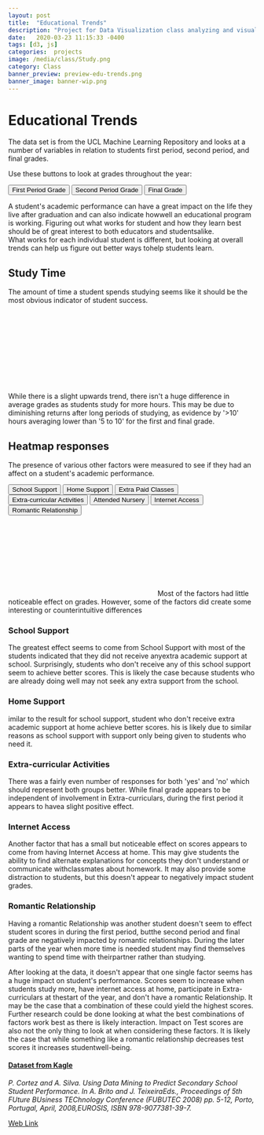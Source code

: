 ```yaml
---
layout: post
title:  "Educational Trends"
description: "Project for Data Visualization class analyzing and visualizing the effect of different variables on student success"
date:   2020-03-23 11:15:33 -0400
tags: [d3, js] 
categories:  projects
image: /media/class/Study.png
category: Class
banner_preview: preview-edu-trends.png
banner_image: banner-wip.png
---
```



<!--more-->

<script src="{{site.url}}/assets/dataVis/d3.v5.min.js"></script>
<script> const datalink = "{{site.url}}/assets/dataVis/project1/student-grade-prediction.csv";</script>


# Educational Trends

The data set is from the UCL Machine Learning Repository and looks at a number of variables in relation to students first period, second period, and final grades.

Use these buttons to look at grades throughout the year:
<div class="buttons">
  <button id = "G1">First Period Grade</button>
  <button id = "G2">Second Period Grade</button>
  <button id = "GF">Final Grade</button>
</div>

A student's academic performance can have a great impact on the life they live after graduation and can also indicate howwell an educational program is working.
Figuring out what works for student and how they learn best should be of great interest to both educators and studentsalike.      
What works for each individual student is different, but looking at overall trends can help us figure out better ways tohelp students learn. 

## Study Time

The amount of time a student spends studying seems like it should be the most obvious indicator of student success. 

<svg id='chart1'></svg>

While there is a slight upwards trend, there isn't a huge difference in average grades as students study for more hours. 
This may be due to diminishing returns after long periods of studying, as evidence by '>10' hours averaging lower than '5 to 10' for the first and final grade. 

## Heatmap responses

The presence of various other factors were measured to see if they had an affect on a student's academic performance. 
<div class="buttons">
  <button id = "B1">School Support</button>
  <button id = "B2">Home Support</button>
  <button id = "B3">Extra Paid Classes</button>
  <button id = "B4">Extra-curricular Activities</button>
  <button id = "B5">Attended Nursery</button>
  <button id = "B6">Internet Access</button>
  <button id = "B7">Romantic Relationship</button>
</div>

<svg id='chart2'></svg>
Most of the factors had little noticeable effect on grades.
However, some of the factors did create some interesting or counterintuitive differences 

### School Support
The greatest effect seems to come from School Support with most of the students indicated that they did not receive anyextra academic support at school. 
Surprisingly, students who don't receive any of this school support seem to achieve better scores.
This is likely the case because students who are already doing well may not seek any extra support from the school.
### Home Support
imilar to the result for school support, student who don't receive extra academic support at home achieve better scores.
his is likely due to similar reasons as school support with support only being given to students who need it. 
### Extra-curricular Activities
There was a fairly even number of responses for both 'yes' and 'no' which should represent both groups better.
While final grade appears to be independent of involvement in Extra-curriculars, during the first period it appears to havea slight positive effect.
### Internet Access
Another factor that has a small but noticeable effect on scores appears to come from having Internet Access at home.
This may give students the ability to find alternate explanations for concepts they don't understand or communicate withclassmates about homework.
It may also provide some distraction to students, but this doesn't appear to negatively impact student grades.
### Romantic Relationship
Having a romantic Relationship was another student doesn't seem to effect student scores in during the first period, butthe second period and final grade are negatively impacted by romantic relationships.
During the later parts of the year when more time is needed student may find themselves wanting to spend time with theirpartner rather than studying.

After looking at the data, it doesn't appear that one single factor seems has a huge impact on student's performance. 
Scores seem to increase when students study more, have internet access at home, participate in Extra-curriculars at thestart of the year, and don't have a romantic Relationship.
It may be the case that a combination of these could yield the highest scores.
Further research could be done looking at what the best combinations of factors work best as there is likely interaction.
Impact on Test scores are also not the only thing to look at when considering these factors. 
It is likely the case that while something like a romantic relationship decreases test scores it increases studentwell-being.

#### [Dataset from Kagle](https://www.kaggle.com/dipam7/student-grade-prediction)

*P. Cortez and A. Silva. Using Data Mining to Predict Secondary School Student Performance. In A. Brito and J. TeixeiraEds., Proceedings of 5th FUture BUsiness TEChnology Conference (FUBUTEC 2008) pp. 5-12, Porto, Portugal, April, 2008,EUROSIS, ISBN 978-9077381-39-7.*

[Web Link](http://www3.dsi.uminho.pt/pcortez/student.pdf")
<script src='{{site.url}}/assets/dataVis/project1/buttons.js'></script>
<script src='{{site.url}}/assets/dataVis/project1/chart1.js'></script>
<script src='{{site.url}}/assets/dataVis/project1/chart2.js'></script>
<script src='{{site.url}}/assets/dataVis/project1/main.js'></script>